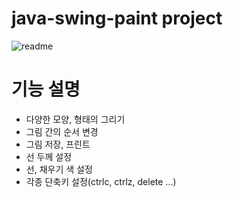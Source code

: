 # java-swing-paint project
![readme](https://user-images.githubusercontent.com/75851930/172258136-8eb72b63-a5cf-4799-9465-d213f694091a.jpeg)

# 기능 설명
- 다양한 모양, 형태의 그리기
- 그림 간의 순서 변경
- 그림 저장, 프린트
- 선 두께 설정
- 선, 채우기 색 설정
- 각종 단축키 설정(ctrlc, ctrlz, delete ...)
